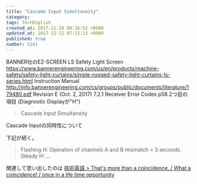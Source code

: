 ```yaml
---
title: "Cascade Input Simultaneity"
category: 
tags: TechEnglish
created_at: 2017-12-10 08:16:52 +0900
updated_at: 2017-12-12 07:12:13 +0900
published: true
number: 5241
---
```


BANNER社のEZ-SCREEN LS Safety Light Screen
https://www.bannerengineering.com/us/en/products/machine-safety/safety-light-curtains/simple-rugged-safety-light-curtains-ls-series.html
Instruction Manual
http://info.bannerengineering.com/cs/groups/public/documents/literature/179480.pdf
Revision E (Oct. 2, 2017)
7.2.1 Receiver Error Codes
p58
2つ目の項目 (Diagnostic Displayが"H")

> Cascade Input Simultaneity

Cascade Inputの同時性について

下記が続く。

> Flashing H: Operation of channels A and B mismatch > 3 seconds.
> Steady H: ...

関連して思い出したのは
[技術英語 > That's more than a coincidence. / What a coincidence! / once in a life time opportunity](https://qiita.com/7of9/items/1f98812d292868d757f3)
